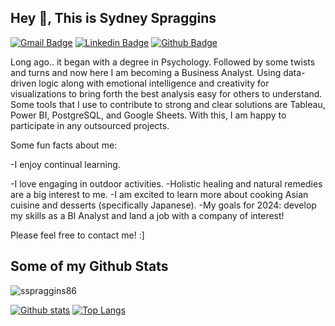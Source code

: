 ## Hey 👋, This is Sydney Spraggins
[![Gmail Badge](https://img.shields.io/badge/-sspraggins86@gmail.com-c14438?style=flat&logo=Gmail&logoColor=white&link=mailto:sspraggins86@yahoo.com)](mailto:sspraggins86@yahoo.com) 
[![Linkedin Badge](https://img.shields.io/badge/-www.linkedin.com/in/sspraggins-0072b1?style=flat&logo=Linkedin&logoColor=white&link=https://www.linkedin.com/in/www.linkedin.com/in/sspraggins/)](https://www.linkedin.com/in/www.linkedin.com/in/sspraggins/) [![Github Badge](https://img.shields.io/badge/-sspraggins86-grey?style=flat&logo=github&logoColor=white&link=https://github.com/sspraggins86/)](https://www.github.com/sspraggins86/) <p align='left'>Long ago.. it began with a degree in Psychology. Followed by some twists and turns and now here I am becoming a Business Analyst. Using data-driven logic along with emotional intelligence and creativity for visualizations to bring forth the best analysis easy for others to understand. Some tools that I use to contribute to strong and clear solutions are Tableau, Power BI, PostgreSQL, and Google Sheets. With this, I am happy to participate in any outsourced projects.

Some fun facts about me:

-I enjoy continual learning.

-I love engaging in outdoor activities.
-Holistic healing and natural remedies are a big interest to me.
-I am excited to learn more about cooking Asian cuisine and desserts (specifically Japanese).
-My goals for 2024: develop my skills as a BI Analyst and land a job with a company of interest!

Please feel free to contact me! :] 
## Some of my Github Stats
<p align=left> <img src=https://komarev.com/ghpvc/?username=sspraggins86 alt=sspraggins86 /> </p>

[![Github stats](https://github-readme-stats.vercel.app/api?username=sspraggins86&show_icons=true&include_all_commits=true)](https://github.com/sspraggins86/github-readme-stats)
[![Top Langs](https://github-readme-stats.vercel.app/api/top-langs/?username=sspraggins86&layout=compact)](https://github.com/sspraggins86/github-readme-stats)
